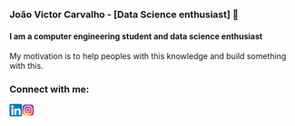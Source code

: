 ### João Victor Carvalho - [Data Science enthusiast] 👋
#### I am a computer engineering student and data science enthusiast
My motivation is to help peoples with this knowledge and build something with this.

### Connect with me:

[<img align="left"  width="22px" src="https://github.com/joaocarvoli/joaocarvoli/blob/main/logo/174857.png" />][linkedin]

[<img align="left" alt="joaocarvoli | Instagram" width="22px" src="https://github.com/joaocarvoli/joaocarvoli/blob/main/logo/580b57fcd9996e24bc43c521.png" />][instagram]


<br />
<br />

[instagram]: https://www.instagram.com/joaocarvoli/
[linkedin]: https://www.linkedin.com/in/joaocarvoli/
